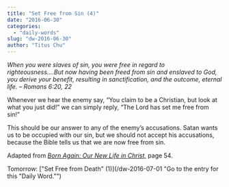 ```yaml
---
title: "Set Free from Sin (4)"
date: "2016-06-30"
categories: 
  - "daily-words"
slug: "dw-2016-06-30"
author: "Titus Chu"
---
```


_When you were slaves of sin, you were free in regard to righteousness....But now having been freed from sin and enslaved to God, you derive your benefit, resulting in sanctification, and the outcome, eternal life._ _– Romans 6:20, 22_

Whenever we hear the enemy say, “You claim to be a Christian, but look at what you just did!” we can simply reply, “The Lord has set me free from sin!”

This should be our answer to any of the enemy’s accusations. Satan wants us to be occupied with our sin, but we should not accept his accusations, because the Bible tells us that we are now free from sin.

Adapted from _[Born Again: Our New Life in Christ,](/book-born-again/ "Go to the listing for this book.")_ page 54.

Tomorrow: ["Set Free from Death" (1)](/dw-2016-07-01 "Go to the entry for this "Daily Word."")
